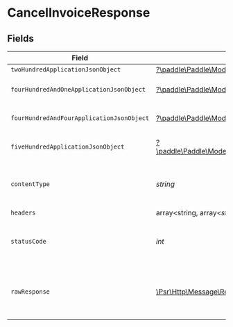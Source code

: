 # CancelInvoiceResponse


## Fields

| Field                                                                                                                                                     | Type                                                                                                                                                      | Required                                                                                                                                                  | Description                                                                                                                                               |
| --------------------------------------------------------------------------------------------------------------------------------------------------------- | --------------------------------------------------------------------------------------------------------------------------------------------------------- | --------------------------------------------------------------------------------------------------------------------------------------------------------- | --------------------------------------------------------------------------------------------------------------------------------------------------------- |
| `twoHundredApplicationJsonObject`                                                                                                                         | [?\paddle\Paddle\Models\Operations\CancelInvoiceResponseBody](../../Models/Operations/CancelInvoiceResponseBody.md)                                       | :heavy_minus_sign:                                                                                                                                        | OK                                                                                                                                                        |
| `fourHundredAndOneApplicationJsonObject`                                                                                                                  | [?\paddle\Paddle\Models\Operations\CancelInvoiceInvoicesResponseBody](../../Models/Operations/CancelInvoiceInvoicesResponseBody.md)                       | :heavy_minus_sign:                                                                                                                                        | General error response                                                                                                                                    |
| `fourHundredAndFourApplicationJsonObject`                                                                                                                 | [?\paddle\Paddle\Models\Operations\CancelInvoiceInvoicesResponseResponseBody](../../Models/Operations/CancelInvoiceInvoicesResponseResponseBody.md)       | :heavy_minus_sign:                                                                                                                                        | General error response                                                                                                                                    |
| `fiveHundredApplicationJsonObject`                                                                                                                        | [?\paddle\Paddle\Models\Operations\CancelInvoiceInvoicesResponse500ResponseBody](../../Models/Operations/CancelInvoiceInvoicesResponse500ResponseBody.md) | :heavy_minus_sign:                                                                                                                                        | General error response                                                                                                                                    |
| `contentType`                                                                                                                                             | *string*                                                                                                                                                  | :heavy_check_mark:                                                                                                                                        | HTTP response content type for this operation                                                                                                             |
| `headers`                                                                                                                                                 | array<string, array<*string*>>                                                                                                                            | :heavy_minus_sign:                                                                                                                                        | N/A                                                                                                                                                       |
| `statusCode`                                                                                                                                              | *int*                                                                                                                                                     | :heavy_check_mark:                                                                                                                                        | HTTP response status code for this operation                                                                                                              |
| `rawResponse`                                                                                                                                             | [\Psr\Http\Message\ResponseInterface](https://www.php-fig.org/psr/psr-7/#33-psrhttpmessageresponseinterface)                                              | :heavy_minus_sign:                                                                                                                                        | Raw HTTP response; suitable for custom response parsing                                                                                                   |